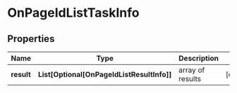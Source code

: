 # OnPageIdListTaskInfo


## Properties

| Name | Type | Description | Notes |
|------------ | ------------- | ------------- | -------------|
**result** | **List[Optional[OnPageIdListResultInfo]]** | array of results |[optional]|
